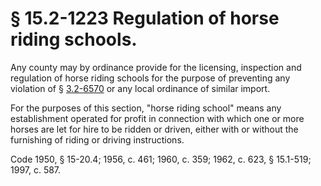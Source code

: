 # § 15.2-1223 Regulation of horse riding schools.

<p>Any county may by ordinance provide for the licensing, inspection and regulation of horse riding schools for the purpose of preventing any violation of § <a href='http://law.lis.virginia.gov/vacode/3.2-6570/'>3.2-6570</a> or any local ordinance of similar import.</p><p>For the purposes of this section, "horse riding school" means any establishment operated for profit in connection with which one or more horses are let for hire to be ridden or driven, either with or without the furnishing of riding or driving instructions.</p><p>Code 1950, § 15-20.4; 1956, c. 461; 1960, c. 359; 1962, c. 623, § 15.1-519; 1997, c. 587.</p>